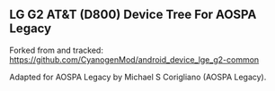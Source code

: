 LG G2 AT&T (D800) Device Tree For AOSPA Legacy
----------------------------------------------

Forked from and tracked: https://github.com/CyanogenMod/android_device_lge_g2-common

Adapted for AOSPA Legacy by Michael S Corigliano (AOSPA Legacy).
